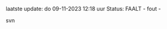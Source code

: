 laatste update: 
do 09-11-2023 12:18   uur 
Status: FAALT - fout - 
<div class="service R">svn</div>